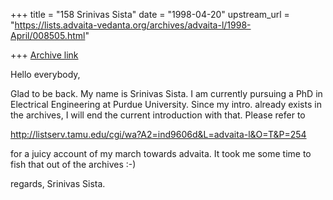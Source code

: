 +++
title = "158 Srinivas Sista"
date = "1998-04-20"
upstream_url = "https://lists.advaita-vedanta.org/archives/advaita-l/1998-April/008505.html"

+++
[Archive link](https://lists.advaita-vedanta.org/archives/advaita-l/1998-April/008505.html)

Hello everybody,

Glad to be back. My name is Srinivas Sista. I am currently pursuing a
PhD in Electrical Engineering at Purdue University. Since my intro.
already exists in the archives, I will end the current introduction
with that. Please refer to

http://listserv.tamu.edu/cgi/wa?A2=ind9606d&L=advaita-l&O=T&P=254

for a juicy account of my march towards advaita. It took me some time
to fish that out of the archives :-)

regards,
Srinivas Sista.

